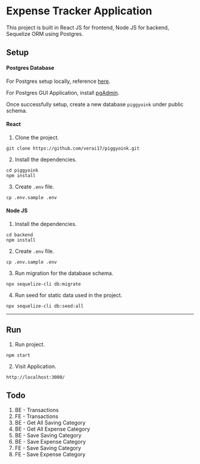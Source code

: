 # Expense Tracker Application

This project is built in React JS for frontend, Node JS for backend, Sequelize ORM using Postgres. 

## Setup

#### Postgres Database

For Postgres setup locally, reference [here](https://www.codecademy.com/article/installing-and-using-postgresql-locally).

For Postgres GUI Application, install [pgAdmin](https://www.pgadmin.org/download/).

Once successfully setup, create a new database `piggyoink` under public schema. 

#### React

1. Clone the project.

```
git clone https://github.com/verai17/piggyoink.git
```
2. Install the dependencies.

```
cd piggyoink
npm install
```
3. Create `.env` file.
```
cp .env.sample .env
```
 
 #### Node JS
 1. Install the dependencies. 
 ```
 cd backend
 npm install
 ```
 2. Create `.env` file.
```
cp .env.sample .env
```
 3. Run migration for the database schema.
 ```
 npx sequelize-cli db:migrate
 ```
 4. Run seed for static data used in the project. 
 ```
 npx sequelize-cli db:seed:all
 ```
 
---

## Run

1. Run project.

``` 
npm start
```

2. Visit Application.

```
http://localhost:3000/
```

## Todo

1. BE - Transactions
2. FE - Transactions
3. BE - Get All Saving Category
4. BE - Get All Expense Category
5. BE - Save Saving Category
6. BE - Save Expense Category
7. FE - Save Saving Category
8. FE - Save Expense Category
```